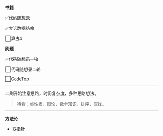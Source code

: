 **书籍**

✅[代码随想录](https://programmercarl.com/) 

✅大话数据结构

⬜算法4

**刷题**

✅代码随想录一轮

⬜代码随想录二轮

⬜[CodeTop](https://codetop.cc/home)

---

二刷开始注意思路，时间复杂度，多种思路想法。

> 待看：线性表，图论，数学知识，排序，查找。

---

**方法论**

- 双指针
